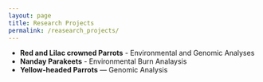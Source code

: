 ```yaml
---
layout: page
title: Research Projects
permalink: /reasearch_projects/
---
```


- **Red and Lilac crowned Parrots** - Environmental and Genomic Analyses
- **Nanday Parakeets** - Environmental Burn Analaysis
- **Yellow-headed Parrots** — Genomic Analysis

